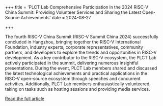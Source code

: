+++
title = 'PLCT Lab Comprehensive Participation in the 2024 RISC-V China Summit: Providing Volunteer Services and Sharing the Latest Open-Source Achievements'
date = 2024-08-27

+++

The fourth RISC-V China Summit (RISC-V Summit China 2024) successfully concluded in Hangzhou, bringing together the RISC-V International Foundation, industry experts, corporate representatives, community partners, and developers to explore the trends and opportunities in RISC-V development. As a key contributor to the RISC-V ecosystem, the PLCT Lab actively participated in the summit, delivering numerous insightful presentations. During the event, PLCT Lab members shared and discussed the latest technological achievements and practical applications in the RISC-V open-source ecosystem through speeches and concurrent activities. Additionally, PLCT Lab members enthusiastically volunteered, taking on tasks such as hosting sessions and providing media services.

[Read the full article](https://mp.weixin.qq.com/s/IIHZl1MW6kHq3PYEwzuZ6w)